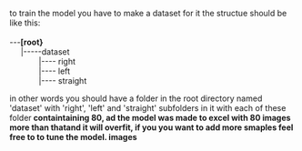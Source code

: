 to train the model you have to make a dataset for it the structue should be like this: <br> <br>
---<b>[root}</b><br>
&nbsp;&nbsp;&nbsp;&nbsp;&nbsp;|-----dataset<br>
&nbsp;&nbsp;&nbsp;&nbsp;&nbsp;&nbsp;&nbsp;&nbsp;&nbsp;&nbsp;&nbsp;&nbsp;&nbsp;|---- right <br>
&nbsp;&nbsp;&nbsp;&nbsp;&nbsp;&nbsp;&nbsp;&nbsp;&nbsp;&nbsp;&nbsp;&nbsp;&nbsp;|---- left <br>
&nbsp;&nbsp;&nbsp;&nbsp;&nbsp;&nbsp;&nbsp;&nbsp;&nbsp;&nbsp;&nbsp;&nbsp;&nbsp;|---- straight <br>

in other words you should have a folder in the root directory named 'dataset' with 'right', 'left' and 'straight' subfolders in it with each of these folder<b> containtaining 80, ad the model was made to excel with 80 images more than thatand it will overfit, if you you want to add more smaples feel free to to tune the model. images</b>
